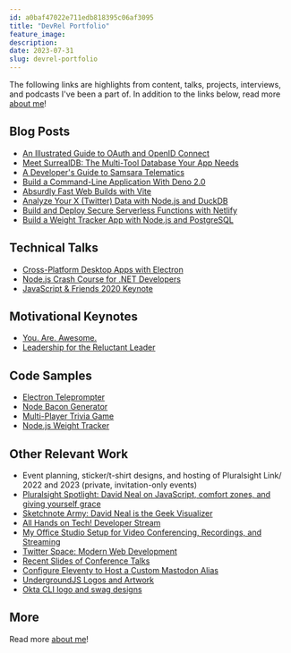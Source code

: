 ```yaml
---
id: a0baf47022e711edb818395c06af3095
title: "DevRel Portfolio"
feature_image: 
description:
date: 2023-07-31
slug: devrel-portfolio
---
```


The following links are highlights from content, talks, projects, interviews, and podcasts I've been a part of. In addition to the links below, read more [about me](/about/)!

## Blog Posts

* [An Illustrated Guide to OAuth and OpenID Connect](https://developer.okta.com/blog/2019/10/21/illustrated-guide-to-oauth-and-oidc)
* [Meet SurrealDB: The Multi-Tool Database Your App Needs](https://reverentgeek.com/meet-surrealdb-nodejs/)
* [A Developer's Guide to Samsara Telematics](https://reverentgeek.com/a-developers-guide-to-samsara-telematics/)
* [Build a Command-Line Application With Deno 2.0](/build-a-command-line-application-with-deno-2/)
* [Absurdly Fast Web Builds with Vite](https://www.builder.io/blog/vite)
* [Analyze Your X (Twitter) Data with Node.js and DuckDB](https://motherduck.com/blog/analyze-x-data-nodejs-duckdb/)
* [Build and Deploy Secure Serverless Functions with Netlify](https://developer.okta.com/blog/2020/07/15/secure-serverless-functions-with-netlify)
* [Build a Weight Tracker App with Node.js and PostgreSQL](https://developer.okta.com/blog/2020/06/01/node-postgres-weight-tracker)

## Technical Talks

* [Cross-Platform Desktop Apps with Electron](https://www.youtube.com/watch?v=UmYv_-vUOLU)
* [Node.js Crash Course for .NET Developers](https://www.youtube.com/watch?v=8d6kJYqFWoQ)
* [JavaScript & Friends 2020 Keynote](https://www.youtube.com/watch?v=5PCTwji9bVA)

## Motivational Keynotes

* [You. Are. Awesome.](https://www.youtube.com/watch?v=wsjqnrwkXqI)
* [Leadership for the Reluctant Leader](https://youtu.be/0EWiSJj0q_0)

## Code Samples

* [Electron Teleprompter](https://github.com/reverentgeek/electron-teleprompter)
* [Node Bacon Generator](https://github.com/reverentgeek/node-bacon-generator)
* [Multi-Player Trivia Game](https://github.com/reverentgeek/ahot-trivia-game)
* [Node.js Weight Tracker](https://github.com/oktadev/okta-nodejs-postgres-weight-tracker-example)

## Other Relevant Work

* Event planning, sticker/t-shirt designs, and hosting of Pluralsight Link/ 2022 and 2023 (private, invitation-only events)
* [Pluralsight Spotlight: David Neal on JavaScript, comfort zones, and giving yourself grace](https://www.youtube.com/watch?v=X6HLTFhd8kc)
* [Sketchnote Army: David Neal is the Geek Visualizer](https://sketchnotearmy.com/blog/2022/11/8/david-neal)
* [All Hands on Tech! Developer Stream](https://www.youtube.com/watch?v=g-xQAWzlG7g)
* [My Office Studio Setup for Video Conferencing, Recordings, and Streaming](https://www.youtube.com/watch?v=KJzOY1uPhOQ)
* [Twitter Space: Modern Web Development](https://x.com/i/spaces/1rmxPkLnWgEJN)
* [Recent Slides of Conference Talks](https://speakerdeck.com/reverentgeek)
* [Configure Eleventy to Host a Custom Mastodon Alias](https://reverentgeek.com/configure-eleventy-to-host-a-custom-mastodon-alias/)
* [UndergroundJS Logos and Artwork](https://undergroundjs.com/)
* [Okta CLI logo and swag designs](/content/images/portfolio/004-okta-cli-variations.jpg)

## More

Read more [about me](/about/)!
